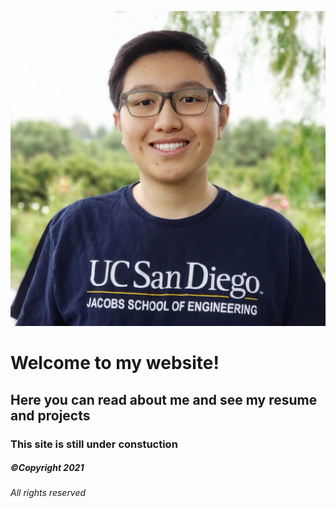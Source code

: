 ![Picture of me](./Me.jpg "A picture of me, Tristin")
# Welcome to my website!
## Here you can read about me and see my resume and projects
### This site is still under constuction

##### ©Copyright 2021
###### All rights reserved
